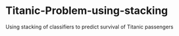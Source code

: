 # Titanic-Problem-using-stacking
Using stacking of classifiers to predict survival of Titanic passengers
